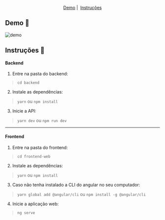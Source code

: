 <p align = "center">
   <a href="#demo-rocket">Demo</a>&nbsp;|&nbsp;
   <a href="#instruções-memo">Instruções</a>
</p>

## Demo :rocket:

<img alt="demo" src="https://media.giphy.com/media/U5aXoMIIRpvAsh0zX1/source.gif" />

## Instruções :memo:

#### Backend

1. Entre na pasta do backend:
  > ``cd backend``

2. Instale as dependências:
  > ``yarn`` ou ``npm install``
  
3. Inicie a API:
  > ``yarn dev`` ou ``npm run dev``
  
<hr />
  
#### Frontend

1. Entre na pasta do frontend:
  > ``cd frontend-web``
  
2. Instale as dependências:
  > ``yarn`` ou ``npm install``

3. Caso não tenha instalado a CLI do angular no seu computador:
  > ``yarn global add @angular/cli`` ou ``npm install -g @angular/cli``
  
4. Inicie a aplicação web:
  > ``ng serve``
